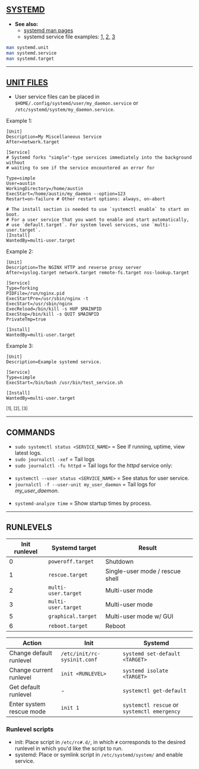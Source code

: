 
## [SYSTEMD](https://systemd.io/)

- **See also:**
  - [systemd man pages](http://0pointer.de/public/systemd-man/)
  - systemd service file examples:
  [1,](https://www.devdungeon.com/content/creating-systemd-service-files)
  [2,](https://www.shellhacks.com/systemd-service-file-example/)
  [3](https://www.linode.com/docs/quick-answers/linux/start-service-at-boot/)

```bash
man systemd.unit
man systemd.service
man systemd.target
```

---
## [UNIT FILES](https://www.freedesktop.org/software/systemd/man/systemd.unit.html#)

- User service files can be placed in `$HOME/.config/systemd/user/my_daemon.service` or
  `/etc/systemd/system/my_daemon.service`.

Example 1:
```systemd
[Unit]
Description=My Miscellaneous Service
After=network.target

[Service]
# Systemd forks "simple"-type services immediately into the background without
# waiting to see if the service encountered an error for

Type=simple
User=austin
WorkingDirectory=/home/austin
ExecStart=/home/austin/my_daemon --option=123
Restart=on-failure # Other restart options: always, on-abort

# The install section is needed to use `systemctl enable` to start on boot.
# For a user service that you want to enable and start automatically,
# use `default.target`. For system level services, use `multi-user.target`.
[Install]
WantedBy=multi-user.target
```

Example 2:
```systemd
[Unit]
Description=The NGINX HTTP and reverse proxy server
After=syslog.target network.target remote-fs.target nss-lookup.target

[Service]
Type=forking
PIDFile=/run/nginx.pid
ExecStartPre=/usr/sbin/nginx -t
ExecStart=/usr/sbin/nginx
ExecReload=/bin/kill -s HUP $MAINPID
ExecStop=/bin/kill -s QUIT $MAINPID
PrivateTmp=true

[Install]
WantedBy=multi-user.target
```

Example 3:
```systemd
[Unit]
Description=Example systemd service.

[Service]
Type=simple
ExecStart=/bin/bash /usr/bin/test_service.sh

[Install]
WantedBy=multi-user.target
```
<sup>[1], [2], [3]</sup>

---
## COMMANDS

- `sudo systemctl status <SERVICE_NAME>` = See if running, uptime, view latest logs.
- `sudo journalctl -xef` = Tail logs
- `sudo journalctl -fu httpd` = Tail logs for the *httpd* service only:
<br><br>
- `systemctl --user status <SERVICE_NAME>` = See status for user service.
- `journalctl -f --user-unit my_user_daemon` = Tail logs for *my_user_daemon*.
<br><br>
- `systemd-analyze time` = Show startup times by process.


---
## RUNLEVELS

| Init runlevel | Systemd target      | Result                          |
|---------------|---------------------|---------------------------------|
| 0             | `poweroff.target`   | Shutdown                        |
| 1             | `rescue.target`     | Single-user mode / rescue shell |
| 2             | `multi-user.target` | Multi-user mode                 |
| 3             | `multi-user.target` | Multi-user mode                 |
| 5             | `graphical.target`  | Multi-user mode w/ GUI          |
| 6             | `reboot.target`     | Reboot                          |

| Action                   | Init                        | Systemd                                     |
|--------------------------|-----------------------------|---------------------------------------------|
| Change default runlevel  | `/etc/init/rc-sysinit.conf` | `systemd set-default <TARGET>`              |
| Change current runlevel  | `init <RUNLEVEL>`           | `systemd isolate <TARGET>`                  |
| Get default runlevel     | -                           | `systemctl get-default`                     |
| Enter system rescue mode | `init 1`                    | `systemctl rescue` or `systemctl emergency` |


### Runlevel scripts

- init:    Place script in `/etc/rc#.d/`, in which `#` corresponds to the desired runlevel in which you'd like the script to run.
- systemd: Place or symlink script in `/etc/systemd/system/` and enable service.
